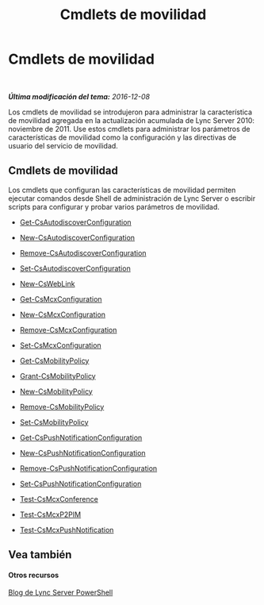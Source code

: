 ﻿---
title: Cmdlets de movilidad
TOCTitle: Cmdlets de movilidad
ms:assetid: 42a30a34-d66b-4c91-b596-a6fc7666e600
ms:mtpsurl: https://technet.microsoft.com/es-es/library/Hh690019(v=OCS.15)
ms:contentKeyID: 48275106
ms.date: 01/07/2017
mtps_version: v=OCS.15
ms.translationtype: HT
---

# Cmdlets de movilidad

 

_**Última modificación del tema:** 2016-12-08_

Los cmdlets de movilidad se introdujeron para administrar la característica de movilidad agregada en la actualización acumulada de Lync Server 2010: noviembre de 2011. Use estos cmdlets para administrar los parámetros de características de movilidad como la configuración y las directivas de usuario del servicio de movilidad.

## Cmdlets de movilidad

Los cmdlets que configuran las características de movilidad permiten ejecutar comandos desde Shell de administración de Lync Server o escribir scripts para configurar y probar varios parámetros de movilidad.

  -   
    [Get-CsAutodiscoverConfiguration](get-csautodiscoverconfiguration.md)

  -   
    [New-CsAutodiscoverConfiguration](new-csautodiscoverconfiguration.md)

  -   
    [Remove-CsAutodiscoverConfiguration](remove-csautodiscoverconfiguration.md)

  -   
    [Set-CsAutodiscoverConfiguration](set-csautodiscoverconfiguration.md)

  -   
    [New-CsWebLink](new-csweblink.md)

  -   
    [Get-CsMcxConfiguration](get-csmcxconfiguration.md)

  -   
    [New-CsMcxConfiguration](new-csmcxconfiguration.md)

  -   
    [Remove-CsMcxConfiguration](remove-csmcxconfiguration.md)

  -   
    [Set-CsMcxConfiguration](set-csmcxconfiguration.md)

  -   
    [Get-CsMobilityPolicy](get-csmobilitypolicy.md)

  -   
    [Grant-CsMobilityPolicy](grant-csmobilitypolicy.md)

  -   
    [New-CsMobilityPolicy](new-csmobilitypolicy.md)

  -   
    [Remove-CsMobilityPolicy](remove-csmobilitypolicy.md)

  -   
    [Set-CsMobilityPolicy](set-csmobilitypolicy.md)

  -   
    [Get-CsPushNotificationConfiguration](get-cspushnotificationconfiguration.md)

  -   
    [New-CsPushNotificationConfiguration](new-cspushnotificationconfiguration.md)

  -   
    [Remove-CsPushNotificationConfiguration](remove-cspushnotificationconfiguration.md)

  -   
    [Set-CsPushNotificationConfiguration](set-cspushnotificationconfiguration.md)

  -   
    [Test-CsMcxConference](test-csmcxconference.md)

  -   
    [Test-CsMcxP2PIM](test-csmcxp2pim.md)

  -   
    [Test-CsMcxPushNotification](test-csmcxpushnotification.md)

## Vea también

#### Otros recursos

[Blog de Lync Server PowerShell](http://go.microsoft.com/fwlink/?linkid=203150%26clcid=0xc0a)

